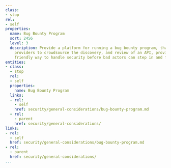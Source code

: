 ```yaml
---
class:
- stop
rel:
- self
properties:
  name: Bug Bounty Program
  sort: 2456
  level: 3
  description: Provide a platform for running a bug bounty program, that allows API
    providers to crowdsource the discovery, and review of an API, providing a potentially
    friendly way to handle security before bad actors can step in and find vulnerabilities.
entities:
- class:
  - stop
  rel:
  - self
  properties:
    name: Bug Bounty Program
  links:
  - rel:
    - self
    href: security/general-considerations/bug-bounty-program.md
  - rel:
    - parent
    href: security/general-considerations/
links:
- rel:
  - self
  href: security/general-considerations/bug-bounty-program.md
- rel:
  - parent
  href: security/general-considerations/
...
```

